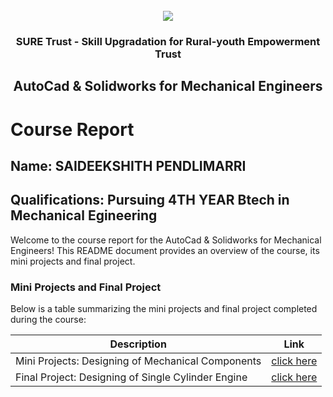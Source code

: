<!-- PROJECT LOGO -->
<br />

<div align="center">
   <img src='https://user-images.githubusercontent.com/73131499/166115643-d3187f47-d38f-41b2-ae42-5ecbbc60de14.png' />


<h3 align="center">SURE Trust - Skill Upgradation for Rural-youth Empowerment Trust</h3>
  <h2>AutoCad & Solidworks for Mechanical Engineers</h2>
</div>

# Course Report

## Name: SAIDEEKSHITH PENDLIMARRI

## Qualifications:  Pursuing 4TH YEAR Btech in Mechanical Egineering

Welcome to the course report for the AutoCad & Solidworks for Mechanical Engineers! This README document provides an overview of the course, its mini projects and final project.

### Mini Projects and Final Project

Below is a table summarizing the mini projects and final project completed during the course:

| Description                               | Link                                    |
|-------------------------------------------|-----------------------------------------|
| Mini Projects: Designing of Mechanical Components     |  [click here](https://github.com/SAIDEEKSHITH-PENDLIMARRI/G5_Autocad/tree/main/Mini%20Projects/Sai%20Deekshith)                         |
| Final Project:  Designing of Single Cylinder Engine     |  [click here](https://github.com/SAIDEEKSHITH-PENDLIMARRI/G5_Autocad/tree/main/Final%20Capstone%20Project/Sai%20Deekshith/SINGLE%20CYLINDER%20ENGINE)                         |
